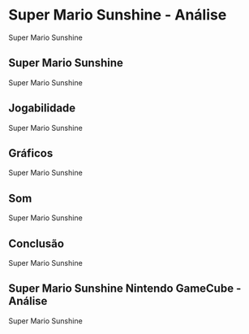 ---
---

# Super Mario Sunshine - Análise

Super Mario Sunshine

## Super Mario Sunshine

Super Mario Sunshine

## Jogabilidade

Super Mario Sunshine

## Gráficos

Super Mario Sunshine

## Som

Super Mario Sunshine

## Conclusão

Super Mario Sunshine

## Super Mario Sunshine Nintendo GameCube - Análise

Super Mario Sunshine
